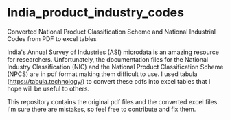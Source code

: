# India_product_industry_codes
Converted National Product Classification Scheme and National Industrial Codes from PDF to excel tables

India's Annual Survey of Industries (ASI) microdata is an amazing resource for researchers. Unfortunately, the documentation files for the National Industry Classification (NIC) and the National Product Classification Scheme (NPCS) are in pdf format making them difficult to use. I used tabula (https://tabula.technology/) to convert these pdfs into excel tables that I hope will be useful to others. 

This repository contains the original pdf files and the converted excel files. I'm sure there are mistakes, so feel free to contribute and fix them.
